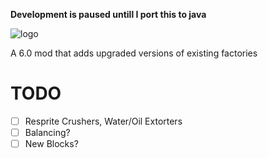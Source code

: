 **Development is paused untill I port this to java**

![logo](https://github.com/genNAowl/Upgraded-Factories/blob/master/logo.png)

A 6.0 mod that adds upgraded versions of existing factories

# TODO
- [ ] Resprite Crushers, Water/Oil Extorters
- [ ] Balancing?
- [ ] New Blocks?
